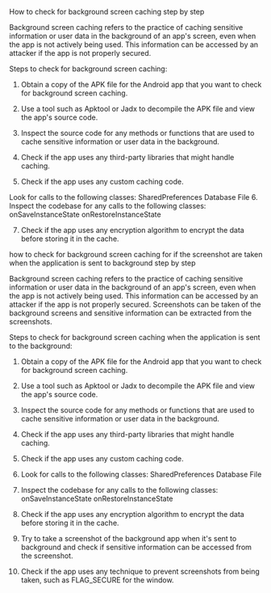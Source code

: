 How to check for background screen caching step by step

Background screen caching refers to the practice of caching sensitive information or user data in the background of an app's screen, even when the app is not actively being used. This information can be accessed by an attacker if the app is not properly secured.

Steps to check for background screen caching:

1. Obtain a copy of the APK file for the Android app that you want to check for background screen caching.

2. Use a tool such as Apktool or Jadx to decompile the APK file and view the app's source code.

3. Inspect the source code for any methods or functions that are used to cache sensitive information or user data in the background.

4. Check if the app uses any third-party libraries that might handle caching.

5. Check if the app uses any custom caching code.

Look for calls to the following classes:
SharedPreferences
Database
File
6. Inspect the codebase for any calls to the following classes:
onSaveInstanceState
onRestoreInstanceState

7. Check if the app uses any encryption algorithm to encrypt the data before storing it in the cache.



how to check for background screen caching for if the screenshot are taken when the application is sent to background step by step

Background screen caching refers to the practice of caching sensitive information or user data in the background of an app's screen, even when the app is not actively being used. This information can be accessed by an attacker if the app is not properly secured. Screenshots can be taken of the background screens and sensitive information can be extracted from the screenshots.

Steps to check for background screen caching when the application is sent to the background:

1. Obtain a copy of the APK file for the Android app that you want to check for background screen caching.

2. Use a tool such as Apktool or Jadx to decompile the APK file and view the app's source code.

3. Inspect the source code for any methods or functions that are used to cache sensitive information or user data in the background.

4. Check if the app uses any third-party libraries that might handle caching.

5. Check if the app uses any custom caching code.

6. Look for calls to the following classes:
SharedPreferences
Database
File

7. Inspect the codebase for any calls to the following classes:
onSaveInstanceState
onRestoreInstanceState

8. Check if the app uses any encryption algorithm to encrypt the data before storing it in the cache.

9. Try to take a screenshot of the background app when it's sent to background and check if sensitive information can be accessed from the screenshot.

10. Check if the app uses any technique to prevent screenshots from being taken, such as FLAG_SECURE for the window.

